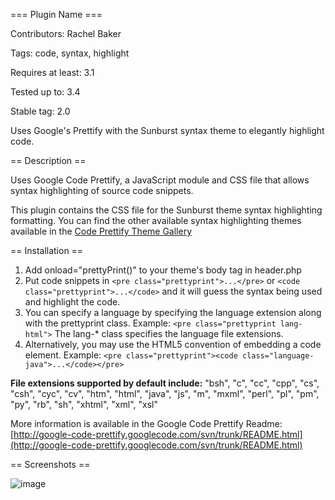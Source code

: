 === Plugin Name ===

Contributors: Rachel Baker

Tags: code, syntax, highlight

Requires at least: 3.1

Tested up to: 3.4

Stable tag: 2.0

Uses Google's Prettify with the Sunburst syntax theme to elegantly highlight code.  

== Description ==

Uses Google Code Prettify, a JavaScript module and CSS file that allows syntax highlighting of source code snippets.

This plugin contains the CSS file for the Sunburst theme syntax highlighting formatting.  You can find the other available syntax highlighting themes available in the [Code Prettify Theme Gallery](http://google-code-prettify.googlecode.com/svn/trunk/styles/index.html)


== Installation ==

1. Add onload="prettyPrint()" to your theme's body tag in header.php
2. Put code snippets in `<pre class="prettyprint">...</pre>` or `<code class="prettyprint">...</code>` and it will guess the syntax being used and highlight the code.
3. You can specify a language by specifying the language extension along with the prettyprint class.
Example:
`<pre class="prettyprint lang-html">`
  The lang-* class specifies the language file extensions.
4. Alternatively, you may use the HTML5 convention of embedding a code element.  Example: `<pre class="prettyprint"><code class="language-java">...</code></pre>
`

__File extensions supported by default include:__
    "bsh", "c", "cc", "cpp", "cs", "csh", "cyc", "cv", "htm", "html",
    "java", "js", "m", "mxml", "perl", "pl", "pm", "py", "rb", "sh",
    "xhtml", "xml", "xsl"

More information is available in the Google Code Prettify Readme: [http://google-code-prettify.googlecode.com/svn/trunk/README.html](http://google-code-prettify.googlecode.com/svn/trunk/README.html)



== Screenshots ==

![image](http://www.rachelbaker.me/sunburst-code-prettify/Sunburst-Prettify.png)




